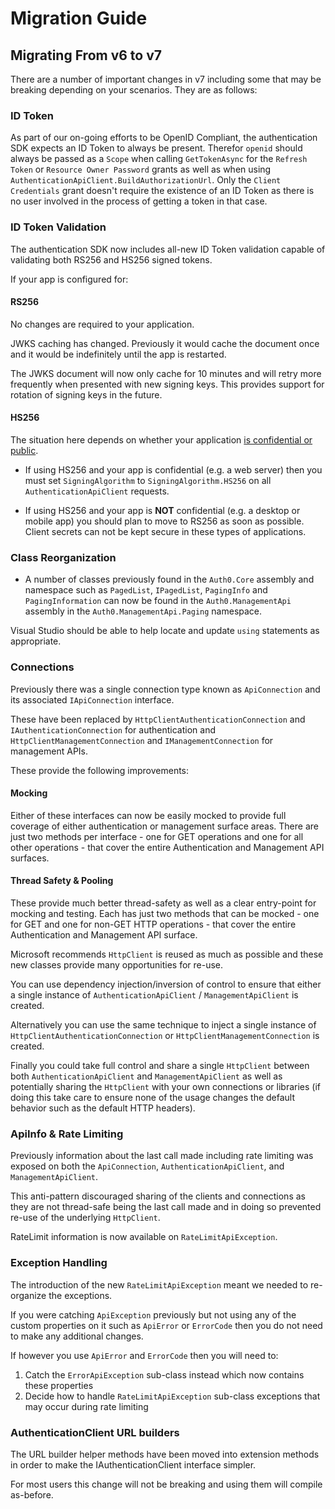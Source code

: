 # Migration Guide

## Migrating From v6 to v7

There are a number of important changes in v7 including some that may be breaking depending on your scenarios. They are as follows:

### ID Token

As part of our on-going efforts to be OpenID Compliant, the authentication SDK expects an ID Token to always be present. Therefor `openid` should always be passed as a `Scope` when calling `GetTokenAsync` for the `Refresh Token` or `Resource Owner Password` grants as well as when using `AuthenticationApiClient.BuildAuthorizationUrl`. Only the `Client Credentials` grant doesn't require the existence of an ID Token as there is no user involved in the process of getting a token in that case.

### ID Token Validation

The authentication SDK now includes all-new ID Token validation capable of validating both RS256 and HS256 signed tokens.

If your app is configured for:

#### RS256

No changes are required to your application.

JWKS caching has changed. Previously it would cache the document once and it would be indefinitely until the app is restarted.

The JWKS document will now only cache for 10 minutes and will retry more frequently when presented with new signing keys. This provides support for rotation of signing keys in the future.

#### HS256

The situation here depends on whether your application [is confidential or public](https://auth0.com/docs/applications/concepts/app-types-confidential-public).

- If using HS256 and your app is confidential (e.g. a web server) then you must set `SigningAlgorithm` to `SigningAlgorithm.HS256` on all `AuthenticationApiClient` requests.

- If using HS256 and your app is **NOT** confidential (e.g. a desktop or mobile app) you should plan to move to RS256 as soon as possible. Client secrets can not be kept secure in these types of applications.

### Class Reorganization

- A number of classes previously found in the `Auth0.Core` assembly and namespace such as `PagedList`, `IPagedList`, `PagingInfo` and `PagingInformation` can now be found in the `Auth0.ManagementApi` assembly in the `Auth0.ManagementApi.Paging` namespace.

Visual Studio should be able to help locate and update `using` statements as appropriate.

### Connections

Previously there was a single connection type known as `ApiConnection` and its associated `IApiConnection` interface.

These have been replaced by `HttpClientAuthenticationConnection` and `IAuthenticationConnection` for authentication and `HttpClientManagementConnection` and `IManagementConnection` for management APIs.

These provide the following improvements:

#### Mocking

Either of these interfaces can now be easily mocked to provide full coverage of either authentication or management surface areas. There are just two methods per interface - one for GET operations and one for all other operations - that cover the entire Authentication and Management API surfaces.

#### Thread Safety & Pooling

These provide much better thread-safety as well as a clear entry-point for mocking and testing. Each has just two methods that can be mocked - one for GET and one for non-GET HTTP operations - that cover the entire Authentication and Management API surface.

Microsoft recommends `HttpClient` is reused as much as possible and these new classes provide many opportunities for re-use.

You can use dependency injection/inversion of control to ensure that either a single instance of `AuthenticationApiClient` / `ManagementApiClient` is created.

Alternatively you can use the same technique to inject a single instance of `HttpClientAuthenticationConnection` or `HttpClientManagementConnection` is created.

Finally you could take full control and share a single `HttpClient` between both `AuthenticationApiClient` and `ManagementApiClient` as well as potentially sharing the `HttpClient` with your own connections or libraries (if doing this take care to ensure none of the usage changes the default behavior such as the default HTTP headers).

### ApiInfo & Rate Limiting

Previously information about the last call made including rate limiting was exposed on both the `ApiConnection`, `AuthenticationApiClient`, and `ManagementApiClient`.

This anti-pattern discouraged sharing of the clients and connections as they are not thread-safe being the last call made and in doing so prevented re-use of the underlying `HttpClient`.

RateLimit information is now available on `RateLimitApiException`.

### Exception Handling

The introduction of the new `RateLimitApiException` meant we needed to re-organize the exceptions.

If you were catching `ApiException` previously but not using any of the custom properties on it such as `ApiError` or `ErrorCode` then you do not need to make any additional changes.

If however you use `ApiError` and `ErrorCode` then you will need to:

1. Catch the `ErrorApiException` sub-class instead which now contains these properties
2. Decide how to handle `RateLimitApiException` sub-class exceptions that may occur during rate limiting

### AuthenticationClient URL builders

The URL builder helper methods have been moved into extension methods in order to make the IAuthenticationClient interface simpler.

For most users this change will not be breaking and using them will compile as-before.
